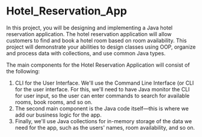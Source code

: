 # Hotel_Reservation_App


In this project, you will be designing and implementing a Java hotel reservation application. The hotel reservation application will allow customers to find and book a hotel room based on room availability. This project will demonstrate your abilities to design classes using OOP, organize and process data with collections, and use common Java types.

The main components for the  Hotel Reservation Application will consist of the following:

1. CLI for the User Interface. We'll use the Command Line Interface (or CLI for the user interface. For this, we'll need to have Java monitor the CLI for user input, so the user can enter commands to search for available rooms, book rooms, and so on.
2. The second main component is the Java code itself—this is where we add our business logic for the app.
3. Finally, we'll use Java collections for in-memory storage of the data we need for the app, such as the users' names, room availability, and so on.
